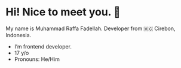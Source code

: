# Hi! Nice to meet you. 👋

My name is Muhammad Raffa Fadellah. Developer from 🇲🇨 Cirebon, Indonesia.

-  I’m frontend developer.
-  17 y/o
-  Pronouns: He/Him

<!---
MuhammadRaffaFadellah/MuhammadRaffaFadellah is a ✨ special ✨ repository because its `README.md` (this file) appears on your GitHub profile.
You can click the Preview link to take a look at your changes.
--->
